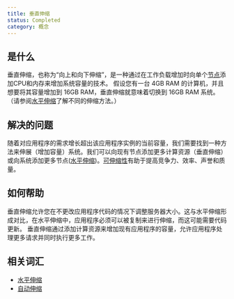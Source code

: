 ```yaml
---
title: 垂直伸缩
status: Completed
category: 概念
---
```


## 是什么

垂直伸缩，也称为“向上和向下伸缩”，是一种通过在工作负载增加时向单个[节点](/nodes/)添加CPU和内存来增加系统容量的技术。
假设您有一台 4GB RAM 的计算机，并且想要将其容量增加到 16GB RAM，垂直伸缩就意味着切换到 16GB RAM 系统。（请参阅[水平伸缩](/zh-cn/horizontal_scaling/)了解不同的伸缩方法。）

## 解决的问题

随着对应用程序的需求增长超出该应用程序实例的当前容量，我们需要找到一种方法来伸展（增加容量）系统。我们可以向现有节点添加更多计算资源（垂直伸缩）或向系统添加更多节点([水平伸缩](/zh-cn/horizontal_scaling/))。[可伸缩性](/zh-cn/scalability/)有助于提高竞争力、效率、声誉和质量。

## 如何帮助

垂直伸缩允许您在不更改应用程序代码的情况下调整服务器大小。这与水平伸缩形成对比，在水平伸缩中，应用程序必须可以被复制来进行伸缩，而这可能需要代码更新。
垂直伸缩通过添加计算资源来增加现有应用程序的容量，允许应用程序处理更多请求并同时执行更多工作。

## 相关词汇
* [水平伸缩](/zh-cn/horizontal_scaling/)
* [自动伸缩](/zh-cn/auto_scaling/)
